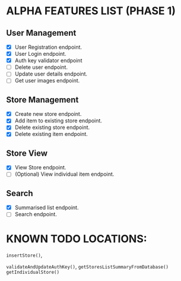 # ALPHA FEATURES LIST (PHASE 1)

## User Management

- [x] User Registration endpoint.
- [x] User Login endpoint.
- [x] Auth key validator endpoint
- [ ] Delete user endpoint.
- [ ] Update user details endpoint.
- [ ] Get user images endpoint.

## Store Management

- [x] Create new store endpoint.
- [x] Add item to existing store endpoint.
- [x] Delete existing store endpoint.
- [x] Delete existing item endpoint.

## Store View

- [x] View Store endpoint.
- [ ] (Optional) View individual item endpoint.

## Search

- [x] Summarised list endpoint.
- [ ] Search endpoint.

# KNOWN TODO LOCATIONS:

`insertStore()`,

`validateAndUpdateAuthKey()`,
`getStoresListSummaryFromDatabase()`
`getIndividualStore()`
